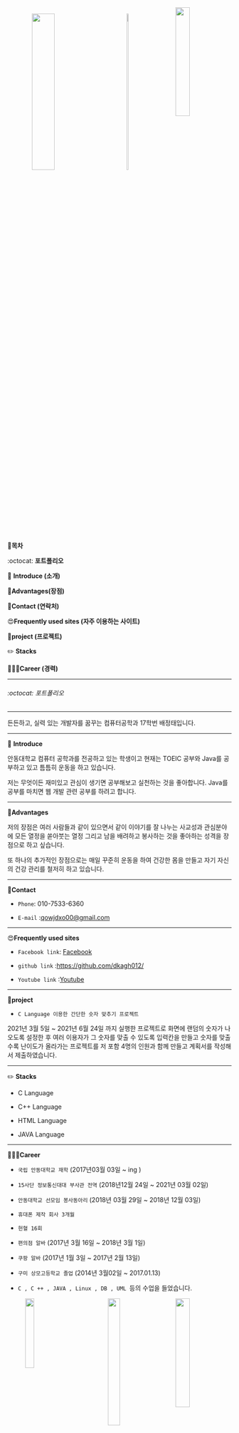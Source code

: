 

<img src = "https://user-images.githubusercontent.com/61902400/123888748-1fae4f00-d98f-11eb-9268-1b99e5f608e7.PNG" width="25%" height="25%" align="right">
<p align="center"><img src = "https://user-images.githubusercontent.com/61902400/123640326-05278900-d85c-11eb-928c-5564ce041d3a.PNG" width="5%" height="30%">
<img src = "https://user-images.githubusercontent.com/61902400/123883479-0e137a00-d984-11eb-9b3f-52fc391344ce.jpg" width="32%" height="30%" align="left">




📝**목차** 
 
 :octocat: **포트폴리오**

🧑 **Introduce (소개)**
 
 :muscle:**Advantages(장점)**
 
📱**Contact (연락처)**
  
😍**Frequently used sites (자주 이용하는 사이트)**
 
 :school_satchel:**project (프로젝트)**
 
 :pencil2: **Stacks**
 
👨🏻‍💻**Career (경력)**


* * *
 
###### :octocat: 포트폴리오
* * *


든든하고, 실력 있는 개발자를 꿈꾸는 컴퓨터공학과 17학번 배정태입니다.

* * *

🧑 **Introduce** 

안동대학교 컴퓨터 공학과를 전공하고 있는 학생이고 현재는 TOEIC 공부와 Java를 공부하고 있고 틈틈히 운동을 하고 있습니다.

저는 무엇이든 재미있고 관심이 생기면 공부해보고 실천하는 것을 좋아합니다.  Java를 공부를 마치면 웹 개발 관련 공부를 하려고 합니다.

* * *
 
 :muscle:**Advantages**
 
 저의 장점은 여러 사람들과 같이 있으면서 같이 이야기를 잘 나누는 사교성과 관심분야에 모든 열정을 쏟아붓는 열정 그리고 남을 배려하고 봉사하는 것을 좋아하는 성격을 장점으로 하고 싶습니다.

 또 하나의 추가적인 장점으로는 매일 꾸준히 운동을 하여 건강한 몸을 만들고 자기 자신의 건강 관리를 철저히 하고 있습니다.
 
 * * *
 

📱**Contact**

- ```Phone```: 010-7533-6360
 
- ```E-mail``` :qowjdxo00@gmail.com
 

* * *
 
😍**Frequently used sites**
 
 - ```Facebook link```: [Facebook][googlelink]
 
 [Googlelink]: https://www.facebook.com/profile.php?id=100004531120609&ref=bookmarks "Go google"
 
- ```github link``` :https://github.com/dkagh012/
 
- ```Youtube link``` :[Youtube][googlelink]
 
  [Youtube link]: https://www.youtube.com/channel/UCQNE2JmbasNYbjGAcuBiRRg "Go google"

 * * *

:school_satchel:**project**


 - ``` C Language 이용한 간단한 숫자 맞추기 프로젝트 ```
 
 2021년 3월 5일 ~ 2021년 6월 24일 까지 실행한 프로젝트로 화면에 랜덤의 숫자가 나오도록 설정한 후 여러 이용자가 그 숫자를 맞출 수 있도록 입력칸을 만들고 숫자를 맞출수록 난이도가 올라가는
 프로젝트를 저 포함 4명의 인원과 함께 만들고 계획서를 작성해서 제출하였습니다.
 

* * *
 
:pencil2: **Stacks**
 
- C Language
 
- C++ Language
 
- HTML Language
 
- JAVA Language
 
 
* * *

 👨🏻‍💻**Career**

 - ```국립 안동대학교 재학``` (2017년03월 03일  ~ ing )
 
 - ```15사단 정보통신대대 부사관 전역``` (2018년12월 24일 ~ 2021년 03월 02일)
 
 - ```안동대학교 선모임 봉사동아리``` (2018년 03월 29일 ~ 2018년 12월 03일)
 
 - ```휴대폰 제작 회사 3개월```
 
 - ```헌혈 16회```
 
 - ```편의점 알바``` (2017년 3월 16일 ~ 2018년 3월 1일)
 
 - ```쿠팡 알바```  (2017년 1월 3일 ~ 2017년 2월 13일)
 
 - ```구미 상모고등학교 졸업``` (2014년 3월02일 ~ 2017.01.13)

 - ```C , C ++ , JAVA , Linux , DB , UML ```등의 수업을 들었습니다.
 
<img src = "https://user-images.githubusercontent.com/61902400/123606555-f9c26680-d837-11eb-97dd-0fd64f3bcb62.jpg" width="25%" height="25%" align="right">
<p align="center"><img src = "https://user-images.githubusercontent.com/61902400/123609279-7e15e900-d83a-11eb-84e4-7439f33cb55e.jpg" width="23%" height="27%">
<img src = "https://user-images.githubusercontent.com/61902400/123606613-0777ec00-d838-11eb-8495-9675c90d0f42.jpg" width="20%" height="20%" align="left">

<p align="center"><img src = "https://user-images.githubusercontent.com/61902400/123611736-e1087f80-d83c-11eb-8409-02361d5075f3.PNG" width="100%" height="30%">
